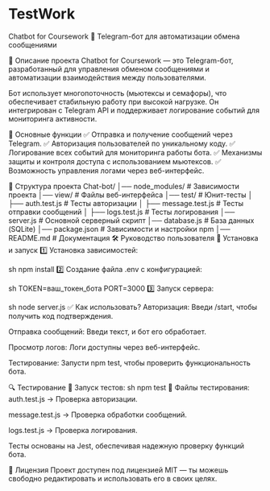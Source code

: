 # TestWork
Chatbot for Coursework
📌 Telegram-бот для автоматизации обмена сообщениями

📌 Описание проекта
Chatbot for Coursework — это Telegram-бот, разработанный для управления обменом сообщениями и автоматизации взаимодействия между пользователями.

Бот использует многопоточность (мьютексы и семафоры), что обеспечивает стабильную работу при высокой нагрузке. Он интегрирован с Telegram API и поддерживает логирование событий для мониторинга активности.

🔹 Основные функции
✅ Отправка и получение сообщений через Telegram. ✅ Авторизация пользователей по уникальному коду. ✅ Логирование всех событий для мониторинга работы бота. ✅ Механизмы защиты и контроля доступа с использованием мьютексов. ✅ Возможность управления логами через веб-интерфейс.

📂 Структура проекта
Chat-bot/
│── node_modules/          # Зависимости проекта
│── view/                  # Файлы веб-интерфейса
│── test/                  # Юнит-тесты
│   ├── auth.test.js       # Тесты авторизации
│   ├── message.test.js    # Тесты отправки сообщений
│   ├── logs.test.js       # Тесты логирования
│── server.js              # Основной серверный скрипт
│── database.js            # База данных (SQLite)
│── package.json           # Зависимости и настройки npm
│── README.md              # Документация
🛠️ Руководство пользователя
🔧 Установка и запуск
1️⃣ Установка зависимостей:

sh
npm install
2️⃣ Создание файла .env с конфигурацией:

sh
TOKEN=ваш_токен_бота
PORT=3000
3️⃣ Запуск сервера:

sh
node server.js
✅ Как использовать?
Авторизация: Введи /start, чтобы получить код подтверждения.

Отправка сообщений: Введи текст, и бот его обработает.

Просмотр логов: Логи доступны через веб-интерфейс.

Тестирование: Запусти npm test, чтобы проверить функциональность бота.

🔍 Тестирование
📌 Запуск тестов:
sh
npm test
📂 Файлы тестирования:
auth.test.js → Проверка авторизации.

message.test.js → Проверка обработки сообщений.

logs.test.js → Проверка логирования.

Тесты основаны на Jest, обеспечивая надежную проверку функций бота.

📄 Лицензия
Проект доступен под лицензией MIT — ты можешь свободно редактировать и использовать его в своих целях.
